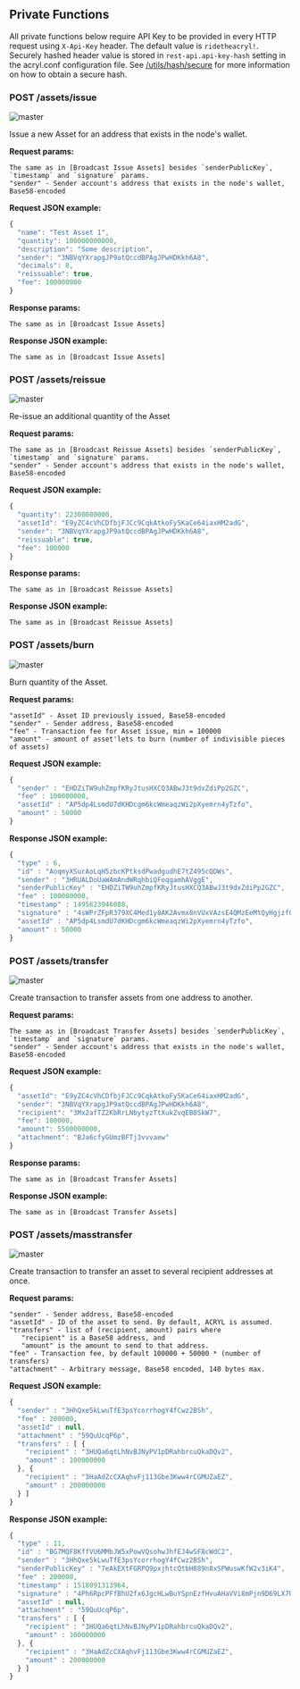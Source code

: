 ## Private Functions

All private functions below require API Key to be provided in every HTTP request using `X-Api-Key` header. The default value is `ridetheacryl!`. Securely hashed header value is stored in `rest-api.api-key-hash` setting in the acryl.conf configuration file. See [/utils/hash/secure](/development-and-api/node-api/utils.md) for more information on how to obtain a secure hash.

### POST /assets/issue
![master](https://img.shields.io/badge/MAINNET-available-4bc51d.svg)







Issue a new Asset for an address that exists in the node's wallet.

**Request params:**

    The same as in [Broadcast Issue Assets] besides `senderPublicKey`, `timestamp` and `signature` params.
    "sender" - Sender account's address that exists in the node's wallet, Base58-encoded

**Request JSON example:**

```js
{
  "name": "Test Asset 1",
  "quantity": 100000000000,
  "description": "Some description",
  "sender": "3NBVqYXrapgJP9atQccdBPAgJPwHDKkh6A8",
  "decimals": 8,
  "reissuable": true,
  "fee": 100000000
}
```

**Response params:**

```
The same as in [Broadcast Issue Assets]
```

**Response JSON example:**

```
The same as in [Broadcast Issue Assets]
```

### POST /assets/reissue 
![master](https://img.shields.io/badge/MAINNET-available-4bc51d.svg)







Re-issue an additional quantity of the Asset

**Request params:**

    The same as in [Broadcast Reissue Assets] besides `senderPublicKey`, `timestamp` and `signature` params.
    "sender" - Sender account's address that exists in the node's wallet, Base58-encoded

**Request JSON example:**

```js
{
  "quantity": 22300000000,
  "assetId": "E9yZC4cVhCDfbjFJCc9CqkAtkoFy5KaCe64iaxHM2adG",
  "sender": "3NBVqYXrapgJP9atQccdBPAgJPwHDKkh6A8",
  "reissuable": true,
  "fee": 100000
}
```

**Response params:**

```
The same as in [Broadcast Reissue Assets]
```

**Response JSON example:**

```
The same as in [Broadcast Reissue Assets]
```

### POST /assets/burn
![master](https://img.shields.io/badge/MAINNET-available-4bc51d.svg)







Burn quantity of the Asset.

**Request params:**

```
"assetId" - Asset ID previously issued, Base58-encoded
"sender" - Sender address, Base58-encoded
"fee" - Transaction fee for Asset issue, min = 100000
"amount" - amount of asset'lets to burn (number of indivisible pieces of assets)
```

**Request JSON example:**

```js
{
  "sender" : "EHDZiTW9uhZmpfKRyJtusHXCQ3ABwJ3t9dxZdiPp2GZC",
  "fee" : 100000000,
  "assetId" : "AP5dp4LsmdU7dKHDcgm6kcWmeaqzWi2pXyemrn4yTzfo",
  "amount" : 50000
}
```

**Response JSON example:**

```js
{
  "type" : 6,
  "id" : "AoqmyXSurAoLqH5zbcKPtksdPwadgudhE7tZ495cQDWs",
  "sender" : "3HRUALDoUaWAmAndWRqhbiQFoqgamhAVggE",
  "senderPublicKey" : "EHDZiTW9uhZmpfKRyJtusHXCQ3ABwJ3t9dxZdiPp2GZC",
  "fee" : 100000000,
  "timestamp" : 1495623946088,
  "signature" : "4sWPrZFpR379XC4Med1y8AK2Avmx8nVUxVAzsE4QMzEeMtQyHgjzfQsi2Y5VY7diCqMAzohy9ZSTP3yfiB3QPQMd",
  "assetId" : "AP5dp4LsmdU7dKHDcgm6kcWmeaqzWi2pXyemrn4yTzfo",
  "amount" : 50000
}
```

### POST /assets/transfer
![master](https://img.shields.io/badge/MAINNET-available-4bc51d.svg)







Create transaction to transfer assets from one address to another.

**Request params:**

    The same as in [Broadcast Transfer Assets] besides `senderPublicKey`, `timestamp` and `signature` params.
    "sender" - Sender account's address that exists in the node's wallet, Base58-encoded

**Request JSON example:**

```js
{
  "assetId": "E9yZC4cVhCDfbjFJCc9CqkAtkoFy5KaCe64iaxHM2adG",
  "sender": "3NBVqYXrapgJP9atQccdBPAgJPwHDKkh6A8",
  "recipient": "3Mx2afTZ2KbRrLNbytyzTtXukZvqEB8SkW7",
  "fee": 100000,
  "amount": 5500000000,
  "attachment": "BJa6cfyGUmzBFTj3vvvaew"
}
```

**Response params:**

```
The same as in [Broadcast Transfer Assets]
```

**Response JSON example:**

```
The same as in [Broadcast Transfer Assets]
```

### POST /assets/masstransfer
![master](https://img.shields.io/badge/MAINNET-available-4bc51d.svg)







Create transaction to transfer an asset to several recipient addresses at once.

**Request params:**

```
"sender" - Sender address, Base58-encoded
"assetId" - ID of the asset to send. By default, ACRYL is assumed.
"transfers" - list of (recipient, amount) pairs where
   "recipient" is a Base58 address, and
   "amount" is the amount to send to that address.
"fee" - Transaction fee, by default 100000 + 50000 * (number of transfers)
"attachment" - Arbitrary message, Base58 encoded, 140 bytes max.
```

**Request JSON example:**

```js
{
  "sender" : "3HhQxe5kLwuTfE3psYcorrhogY4fCwz2BSh",
  "fee" : 200000,
  "assetId" : null,
  "attachment" : "59QuUcqP6p",
  "transfers" : [ {
    "recipient" : "3HUQa6qtLhNvBJNyPV1pDRahbrcuQkaDQv2",
    "amount" : 100000000
  }, {
    "recipient" : "3HaAdZcCXAqhvFj113Gbe3Kww4rCGMUZaEZ",
    "amount" : 200000000
  } ]
}
```

**Response JSON example:**

```js
{
  "type" : 11,
  "id" : "BG7MQF8KffVU6MMbJW5xPowVQsohwJhfEJ4wSF8cWdC2",
  "sender" : "3HhQxe5kLwuTfE3psYcorrhogY4fCwz2BSh",
  "senderPublicKey" : "7eAkEXtFGRPQ9pxjhtcQtbH889n8xSPWuswKfW2v3iK4",
  "fee" : 200000,
  "timestamp" : 1518091313964,
  "signature" : "4Ph6RpcPFfBhU2fx6JgcHLwBuYSpnEzfHvuAHaVVi8mPjn9D69LX7UaCtBEGjtaTJ7uBwhF38nc7wMEZDL4rYLDV",
  "assetId" : null,
  "attachment" : "59QuUcqP6p",
  "transfers" : [ {
    "recipient" : "3HUQa6qtLhNvBJNyPV1pDRahbrcuQkaDQv2",
    "amount" : 100000000
  }, {
    "recipient" : "3HaAdZcCXAqhvFj113Gbe3Kww4rCGMUZaEZ",
    "amount" : 200000000
  } ]
}
```






